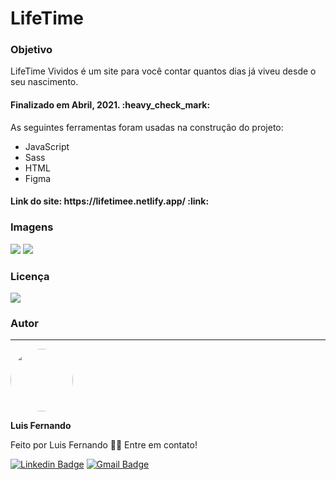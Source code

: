 <h1>LifeTime</h1>

<h3>Objetivo</h3>

<p>LifeTime Vividos é um site para você contar quantos dias já viveu desde o seu nascimento.</p>

<h4> 
	Finalizado em Abril, 2021. :heavy_check_mark:
</h4>
 
As seguintes ferramentas foram usadas na construção do projeto:

- JavaScript
- Sass
- HTML
- Figma

<h4>Link do site: https://lifetimee.netlify.app/ :link:</h4> 

### Imagens

<img src="https://github.com/luisfernandodass/IMAGENS/blob/main/contardiasvividos.img/dayslived01.png"> <img src="https://github.com/luisfernandodass/IMAGENS/blob/main/contardiasvividos.img/dayslived02.png"> 


### Licença
<img src="https://img.shields.io/github/license/luisfernandodass/doebrasil"/>

### Autor
---


 <img style="border-radius: 50%;" src="https://avatars.githubusercontent.com/u/67171626?s=460&u=609fc063322b859752a5675bd4e17657e650a389&v=4" width="100px;" alt=""/>
 
 <b>Luis Fernando</b>
 
Feito por Luis Fernando 👋🏽 Entre em contato!

[![Linkedin Badge](https://img.shields.io/badge/-Luis-blue?style=flat-square&logo=Linkedin&logoColor=white&link=https://www.linkedin.com/in/luisfernando/)](https://www.linkedin.com/in/luisfernando/) 
[![Gmail Badge](https://img.shields.io/badge/-luisfernandodass@gmail.com-c14438?style=flat-square&logo=Gmail&logoColor=white&link=mailto:luisfernandodass@gmail.com)](mailto:luisfernandodass@gmail.com)
